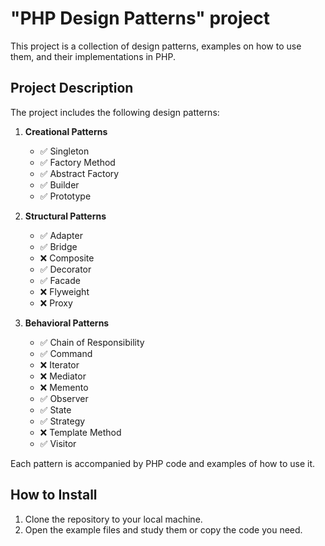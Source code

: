 # "PHP Design Patterns" project

This project is a collection of design patterns, examples on how to use them, and their implementations in PHP.

## Project Description

The project includes the following design patterns:

1. **Creational Patterns**
    * ✅ Singleton
    * ✅ Factory Method
    * ✅ Abstract Factory
    * ✅ Builder
    * ✅ Prototype

2. **Structural Patterns**
    * ✅ Adapter
    * ✅ Bridge
    * ❌ Composite
    * ✅ Decorator
    * ✅ Facade
    * ❌ Flyweight
    * ❌ Proxy

3. **Behavioral Patterns**
    * ✅ Chain of Responsibility
    * ✅ Command
    * ❌ Iterator
    * ❌ Mediator
    * ❌ Memento
    * ✅ Observer
    * ✅ State
    * ✅ Strategy
    * ❌ Template Method
    * ✅ Visitor

Each pattern is accompanied by PHP code and examples of how to use it.

## How to Install

1. Clone the repository to your local machine.
2. Open the example files and study them or copy the code you need.
